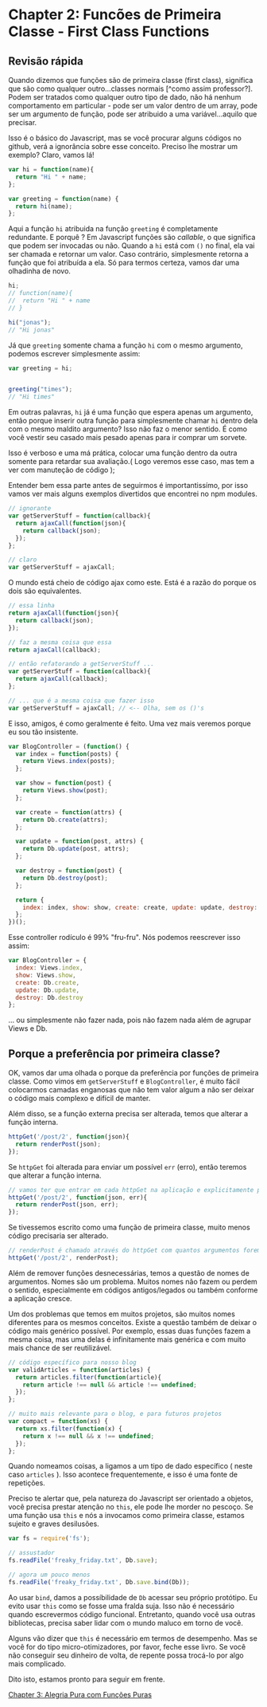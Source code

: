# Chapter 2: Funcões de Primeira Classe - First Class Functions

## Revisão rápida

Quando dizemos que funções são de primeira classe (first class), significa que são como qualquer outro...classes normais [^como assim professor?]. Podem ser tratados como qualquer outro tipo de dado, não há nenhum comportamento em particular - pode ser um valor dentro de um array, pode ser um argumento de função, pode ser atribuido a uma variável...aquilo que precisar.

Isso é o básico do Javascript, mas se você procurar alguns códigos no github, verá a ignorância sobre esse conceito. Preciso lhe mostrar um exemplo? Claro, vamos lá!

```js
var hi = function(name){
  return "Hi " + name;
};

var greeting = function(name) {
  return hi(name);
};
```

Aqui a função `hi` atribuida na função `greeting` é completamente redundante. E porquê ? Em Javascript funções são *callable*, o que significa que podem ser invocadas ou não. Quando a `hi` está com `()` no final, ela vai ser chamada e retornar um valor. Caso contrário, simplesmente retorna a função que foi atribuída a ela.
Só para termos certeza, vamos dar uma olhadinha de novo.

```js
hi;
// function(name){
//  return "Hi " + name
// }

hi("jonas");
// "Hi jonas"
```

Já que `greeting` somente chama a função `hi` com o mesmo argumento, podemos escrever simplesmente assim:

```js
var greeting = hi;


greeting("times");
// "Hi times"
```

Em outras palavras, `hi` já é uma função que espera apenas um argumento, então porque inserir outra função para simplesmente chamar `hi` dentro dela com o mesmo maldito argumento? Isso não faz o menor sentido. É como você vestir seu casado mais pesado apenas para ir comprar um sorvete.

Isso é verboso e uma má prática, colocar uma função dentro da outra somente para retardar sua avaliação.( Logo veremos esse caso, mas tem a ver com manuteção de código );

Entender bem essa parte antes de seguirmos é importantissímo, por isso vamos ver mais alguns exemplos divertidos que encontrei no npm modules.

```js
// ignorante
var getServerStuff = function(callback){
  return ajaxCall(function(json){
    return callback(json);
  });
};

// claro
var getServerStuff = ajaxCall;
```

O mundo está cheio de código ajax como este. Está é a razão do porque os dois são equivalentes.

```js
// essa linha
return ajaxCall(function(json){
  return callback(json);
});

// faz a mesma coisa que essa
return ajaxCall(callback);

// então refatorando a getServerStuff ...
var getServerStuff = function(callback){
  return ajaxCall(callback);
};

// ... que é a mesma coisa que fazer isso
var getServerStuff = ajaxCall; // <-- Olha, sem os ()'s
```

E isso, amigos, é como geralmente é feito. Uma vez mais veremos porque eu sou tão insistente.

```js
var BlogController = (function() {
  var index = function(posts) {
    return Views.index(posts);
  };

  var show = function(post) {
    return Views.show(post);
  };

  var create = function(attrs) {
    return Db.create(attrs);
  };

  var update = function(post, attrs) {
    return Db.update(post, attrs);
  };

  var destroy = function(post) {
    return Db.destroy(post);
  };

  return {
    index: index, show: show, create: create, update: update, destroy: destroy
  };
})();
```
Esse controller rodículo é 99% "fru-fru". Nós podemos reescrever isso assim:

```js
var BlogController = {
  index: Views.index,
  show: Views.show,
  create: Db.create,
  update: Db.update,
  destroy: Db.destroy
};
```

... ou simplesmente não fazer nada, pois não fazem nada além de agrupar Views e Db.

## Porque a preferência por primeira classe?

OK, vamos dar uma olhada o porque da preferência por funções de primeira classe. Como vimos em `getServerStuff` e `BlogController`, é muito fácil colocarmos camadas enganosas que não tem valor algum a não ser deixar o código mais complexo e difícil de manter.

Além disso, se a função externa precisa ser alterada, temos que alterar a função interna.

```js
httpGet('/post/2', function(json){
  return renderPost(json);
});
```

Se `httpGet` foi alterada para enviar um possível `err` (erro), então teremos que alterar a função interna.

```js
// vamos ter que entrar em cada httpGet na aplicação e explicitamente passar a variável 'err'
httpGet('/post/2', function(json, err){
  return renderPost(json, err);
});
```

Se tivessemos escrito como uma função de primeira classe, muito menos código precisaria ser alterado.

```js
// renderPost é chamado através do httpGet com quantos argumentos forem necessários
httpGet('/post/2', renderPost);
```

Além de remover funções desnecessárias, temos a questão de nomes de argumentos. Nomes são um problema. Muitos nomes não fazem ou perdem o sentido, especialmente em códigos antigos/legados ou também conforme a aplicação cresce.

Um dos problemas que temos em muitos projetos, são muitos nomes diferentes para os mesmos conceitos. Existe a questão também de deixar o código mais genérico possível. Por exemplo, essas duas funções fazem a mesma coisa, mas uma delas é infinitamente mais genérica e com muito mais chance de ser reutilizável.

```js
// código específico para nosso blog
var validArticles = function(articles) {
  return articles.filter(function(article){
    return article !== null && article !== undefined;
  });
};

// muito mais relevante para o blog, e para futuros projetos
var compact = function(xs) {
  return xs.filter(function(x) {
    return x !== null && x !== undefined;
  });
};
```

Quando nomeamos coisas, a ligamos a um tipo de dado específico ( neste caso `articles` ). Isso acontece frequentemente, e isso é uma fonte de repetições.

Preciso te alertar que, pela natureza do Javascript ser orientado a objetos, você precisa prestar atenção no `this`, ele pode lhe morder no pescoço. Se uma função usa `this` e nós a invocamos como primeira classe, estamos sujeito e graves desilusões.

```js
var fs = require('fs');

// assustador
fs.readFile('freaky_friday.txt', Db.save);

// agora um pouco menos
fs.readFile('freaky_friday.txt', Db.save.bind(Db));

```

Ao usar `bind`, damos a possíbilidade de `Db` acessar seu próprio protótipo. Eu evito usar `this` como se fosse uma fralda suja. Isso não é necessário quando escrevermos código funcional. Entretanto, quando você usa outras bibliotecas, precisa saber lidar com o mundo maluco em torno de você.

Alguns vão dizer que `this` é necessário em termos de desempenho. Mas se você for do tipo micro-otimizadores, por favor, feche esse livro. Se você não conseguir seu dinheiro de volta, de repente possa trocá-lo por algo mais complicado.

Dito isto, estamos pronto para seguir em frente.

[Chapter 3: Alegria Pura com Funções Puras](ch3.md)
